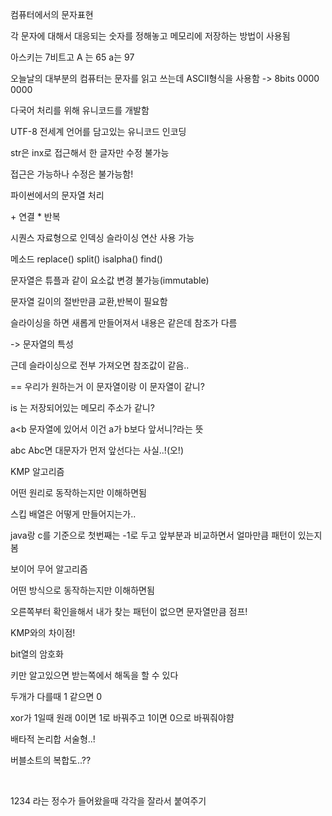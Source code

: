 컴퓨터에서의 문자표현

각 문자에 대해서 대응되는 숫자를 정해놓고 메모리에 저장하는 방법이 사용됨

아스키는 7비트고 A 는 65 a는 97

오늘날의 대부분의 컴퓨터는 문자를 읽고 쓰는데 ASCII형식을 사용함 -> 8bits 0000 0000



다국어 처리를 위해 유니코드를 개발함

UTF-8 전세계 언어를 담고있는 유니코드 인코딩



str은 inx로 접근해서  한 글자만 수정 불가능

접근은 가능하나 수정은 불가능함!

파이썬에서의 문자열 처리

\+ 연결  * 반복

시퀀스 자료형으로 인덱싱 슬라이싱 연산 사용 가능

메소드 replace() split() isalpha() find()

문자열은 튜플과 같이 요소값 변경 불가능(immutable)



문자열 길이의 절반만큼 교환,반복이 필요함



슬라이싱을 하면 새롭게 만들어져서 내용은 같은데 참조가 다름

-> 문자열의 특성

근데 슬라이싱으로 전부 가져오면 참조값이 같음..

== 우리가 원하는거 이 문자열이랑 이 문자열이 같니?

is 는 저장되어있는 메모리 주소가 같니?

a<b 문자열에 있어서 이건 a가 b보다 앞서니?라는 뜻

abc Abc면 대문자가 먼저 앞선다는 사실..!(오!)



KMP 알고리즘

어떤 원리로 동작하는지만 이해하면됨 

스킵 배열은 어떻게 만들어지는가.. 

java랑 c를 기준으로 첫번째는 -1로 두고 앞부분과 비교하면서 얼마만큼 패턴이 있는지 봄



보이어 무어 알고리즘

어떤 방식으로 동작하는지만 이해하면됨

오른쪽부터 확인을해서 내가 찾는 패턴이 없으면 문자열만큼 점프!

KMP와의 차이점!



bit열의 암호화

키만 알고있으면 받는쪽에서 해독을 할 수 있다

두개가 다를때 1 같으면 0

xor가 1일때 원래 0이면 1로 바꿔주고 1이면 0으로 바꿔줘야햠

배타적 논리합 서술형..!





버블소트의 복합도..?? 

​                                                                                                                                                                                                                                                              





1234 라는 정수가 들어왔을때 각각을 잘라서 붙여주기 